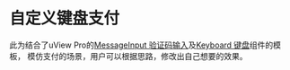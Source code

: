 # 自定义键盘支付

<demo-model url="/pages/template/keyboardPay/index"></demo-model>
<template-download></template-download>

此为结合了uView Pro的[MessageInput 验证码输入](/components/messageInput.html)及[Keyboard 键盘](/components/keyboard.html)组件的模板，
模仿支付的场景，用户可以根据思路，修改出自己想要的效果。


